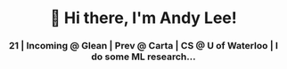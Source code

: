 <h1 align="center">👋 Hi there, I'm Andy Lee!</h1>

<h3 align="center">21 | Incoming @ Glean | Prev @ Carta | CS @ U of Waterloo | I do some ML research...</h3>
